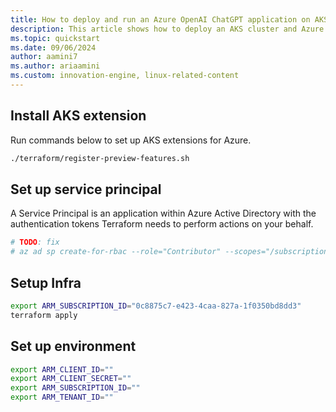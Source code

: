 ```yaml
---
title: How to deploy and run an Azure OpenAI ChatGPT application on AKS via Terraform
description: This article shows how to deploy an AKS cluster and Azure OpenAI Service via Terraform and how to deploy a ChatGPT-like application in Python.
ms.topic: quickstart 
ms.date: 09/06/2024 
author: aamini7 
ms.author: ariaamini
ms.custom: innovation-engine, linux-related-content 
---
```


## Install AKS extension

Run commands below to set up AKS extensions for Azure.

```bash
./terraform/register-preview-features.sh
```

## Set up service principal

A Service Principal is an application within Azure Active Directory with the authentication tokens Terraform needs to perform actions on your behalf.

```bash
# TODO: fix
# az ad sp create-for-rbac --role="Contributor" --scopes="/subscriptions/$ARM_SUBSCRIPTION_ID"
```

## Setup Infra

```bash
export ARM_SUBSCRIPTION_ID="0c8875c7-e423-4caa-827a-1f0350bd8dd3"
terraform apply
```

## Set up environment

```bash
export ARM_CLIENT_ID=""
export ARM_CLIENT_SECRET=""
export ARM_SUBSCRIPTION_ID=""
export ARM_TENANT_ID=""
```
